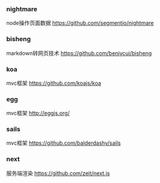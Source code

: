 ### nightmare
node操作页面数据
https://github.com/segmentio/nightmare

### bisheng
markdown转网页技术
https://github.com/benjycui/bisheng

### koa
mvc框架
https://github.com/koajs/koa

### egg
mvc框架
http://eggjs.org/

### sails
mvc框架
https://github.com/balderdashy/sails

### next
服务端渲染
https://github.com/zeit/next.js
